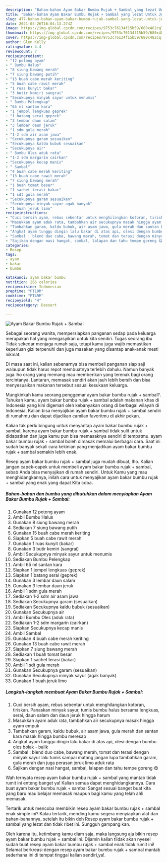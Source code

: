 ```yaml
---
description: "Bahan-bahan Ayam Bakar Bumbu Rujak + Sambal yang lezat Untuk Jualan"
title: "Bahan-bahan Ayam Bakar Bumbu Rujak + Sambal yang lezat Untuk Jualan"
slug: 477-bahan-bahan-ayam-bakar-bumbu-rujak-sambal-yang-lezat-untuk-jualan
date: 2021-05-26T16:04:13.274Z
image: https://img-global.cpcdn.com/recipes/9753c76134f15b59/680x482cq70/ayam-bakar-bumbu-rujak-sambal-foto-resep-utama.jpg
thumbnail: https://img-global.cpcdn.com/recipes/9753c76134f15b59/680x482cq70/ayam-bakar-bumbu-rujak-sambal-foto-resep-utama.jpg
cover: https://img-global.cpcdn.com/recipes/9753c76134f15b59/680x482cq70/ayam-bakar-bumbu-rujak-sambal-foto-resep-utama.jpg
author: Glen Kelly
ratingvalue: 4.4
reviewcount: 7
recipeingredient:
- "12 potong ayam"
- " Bumbu Halus"
- "8 siung bawang merah"
- "7 siung bawang putih"
- "15 buah cabe merah keriting"
- "5 buah cabe rawit merah"
- "1 ruas kunyit bakar"
- "3 butir kemiri sangrai"
- "Secukupnya minyak sayur untuk menumis"
- " Bumbu Pelengkap"
- "65 ml santan kara"
- "1 jempol lengkuas geprek"
- "1 batang serai geprek"
- "3 lembar daun salam"
- "3 lembar daun jeruk"
- "1 sdm gula merah"
- "1-2 sdm air asam jawa"
- "Secukupnya garam sesuaikan"
- "Secukupnya kaldu bubuk sesuaikan"
- "Secukupnya air"
- " Bumbu Oles aduk rata"
- "1-2 sdm margarin cairkan"
- "Secukupnya kecap manis"
- " Sambal"
- "4 buah cabe merah keriting"
- "13 buah cabe rawit merah"
- "7 siung bawang merah"
- "1 buah tomat besar"
- "1 sachet terasi bakar"
- "1 sdt gula merah"
- "Secukupnya garam sesuaikan"
- "Secukupnya minyak sayur agak banyak"
- "1 buah jeruk limo"
recipeinstructions:
- "Cuci bersih ayam, rebus sebentar untuk menghilangkan kotoran, tiriskan. Panaskan minyak sayur, tumis bumbu halus bersama lengkuas, serai, daun salam dan daun jeruk hingga harum"
- "Masukkan ayam aduk rata, tambahkan air secukupnya masak hingga ayam empuk"
- "Tambahkan garam, kaldu bubuk, air asam jawa, gula merah dan santan kara masak hingga bumbu meresap"
- "Angkat ayam tunggu dingin lalu bakar di atas api, olesi dengan bumbu oles bolak - balik"
- "Sambal : blend duo cabe, bawang merah, tomat dan terasi dengan minyak sayur lalu tumis sampai matang jangan lupa tambahkan garam, gula merah dan juga perasan jeruk limo aduk rata"
- "Sajikan dengan nasi hangat, sambal, lalapan dan tahu tempe goreng 😋"
categories:
- Resep
tags:
- ayam
- bakar
- bumbu

katakunci: ayam bakar bumbu 
nutrition: 266 calories
recipecuisine: Indonesian
preptime: "PT19M"
cooktime: "PT49M"
recipeyield: "4"
recipecategory: Dessert

---
```



![Ayam Bakar Bumbu Rujak + Sambal](https://img-global.cpcdn.com/recipes/9753c76134f15b59/680x482cq70/ayam-bakar-bumbu-rujak-sambal-foto-resep-utama.jpg)

Sebagai seorang wanita, mempersiapkan panganan sedap pada keluarga merupakan hal yang mengasyikan untuk kita sendiri. Tugas seorang ibu Tidak sekedar menjaga rumah saja, tetapi kamu juga wajib memastikan keperluan gizi terpenuhi dan juga masakan yang disantap anak-anak mesti nikmat.

Di masa  saat ini, kalian sebenarnya bisa membeli panganan siap saji walaupun tidak harus repot membuatnya terlebih dahulu. Namun banyak juga lho orang yang memang mau memberikan yang terenak bagi orang tercintanya. Lantaran, memasak sendiri akan jauh lebih bersih dan bisa menyesuaikan makanan tersebut sesuai kesukaan keluarga. 



Mungkinkah kamu seorang penggemar ayam bakar bumbu rujak + sambal?. Tahukah kamu, ayam bakar bumbu rujak + sambal adalah makanan khas di Indonesia yang kini digemari oleh kebanyakan orang di berbagai wilayah di Indonesia. Kalian bisa menyajikan ayam bakar bumbu rujak + sambal sendiri di rumahmu dan dapat dijadikan camilan favoritmu di akhir pekan.

Kalian tak perlu bingung untuk menyantap ayam bakar bumbu rujak + sambal, karena ayam bakar bumbu rujak + sambal tidak sulit untuk didapatkan dan juga kamu pun bisa memasaknya sendiri di tempatmu. ayam bakar bumbu rujak + sambal boleh dimasak memalui berbagai cara. Saat ini sudah banyak sekali cara kekinian yang menjadikan ayam bakar bumbu rujak + sambal semakin lebih enak.

Resep ayam bakar bumbu rujak + sambal juga mudah dibuat, lho. Kalian jangan capek-capek untuk membeli ayam bakar bumbu rujak + sambal, sebab Anda bisa menyajikan di rumah sendiri. Untuk Kamu yang mau menghidangkannya, inilah cara untuk menyajikan ayam bakar bumbu rujak + sambal yang enak yang dapat Kita coba.

<!--inarticleads1-->

##### Bahan-bahan dan bumbu yang dibutuhkan dalam menyiapkan Ayam Bakar Bumbu Rujak + Sambal:

1. Gunakan 12 potong ayam
1. Ambil  Bumbu Halus
1. Gunakan 8 siung bawang merah
1. Sediakan 7 siung bawang putih
1. Gunakan 15 buah cabe merah keriting
1. Siapkan 5 buah cabe rawit merah
1. Gunakan 1 ruas kunyit (bakar)
1. Gunakan 3 butir kemiri (sangrai)
1. Ambil Secukupnya minyak sayur untuk menumis
1. Sediakan  Bumbu Pelengkap
1. Ambil 65 ml santan kara
1. Siapkan 1 jempol lengkuas (geprek)
1. Siapkan 1 batang serai (geprek)
1. Gunakan 3 lembar daun salam
1. Gunakan 3 lembar daun jeruk
1. Ambil 1 sdm gula merah
1. Sediakan 1-2 sdm air asam jawa
1. Sediakan Secukupnya garam (sesuaikan)
1. Sediakan Secukupnya kaldu bubuk (sesuaikan)
1. Gunakan Secukupnya air
1. Ambil  Bumbu Oles (aduk rata)
1. Sediakan 1-2 sdm margarin (cairkan)
1. Siapkan Secukupnya kecap manis
1. Ambil  Sambal
1. Gunakan 4 buah cabe merah keriting
1. Gunakan 13 buah cabe rawit merah
1. Siapkan 7 siung bawang merah
1. Sediakan 1 buah tomat besar
1. Siapkan 1 sachet terasi (bakar)
1. Ambil 1 sdt gula merah
1. Gunakan Secukupnya garam (sesuaikan)
1. Gunakan Secukupnya minyak sayur (agak banyak)
1. Gunakan 1 buah jeruk limo




<!--inarticleads2-->

##### Langkah-langkah membuat Ayam Bakar Bumbu Rujak + Sambal:

1. Cuci bersih ayam, rebus sebentar untuk menghilangkan kotoran, tiriskan. Panaskan minyak sayur, tumis bumbu halus bersama lengkuas, serai, daun salam dan daun jeruk hingga harum
1. Masukkan ayam aduk rata, tambahkan air secukupnya masak hingga ayam empuk
1. Tambahkan garam, kaldu bubuk, air asam jawa, gula merah dan santan kara masak hingga bumbu meresap
1. Angkat ayam tunggu dingin lalu bakar di atas api, olesi dengan bumbu oles bolak - balik
1. Sambal : blend duo cabe, bawang merah, tomat dan terasi dengan minyak sayur lalu tumis sampai matang jangan lupa tambahkan garam, gula merah dan juga perasan jeruk limo aduk rata
1. Sajikan dengan nasi hangat, sambal, lalapan dan tahu tempe goreng 😋




Wah ternyata resep ayam bakar bumbu rujak + sambal yang mantab tidak rumit ini enteng banget ya! Kalian semua dapat menghidangkannya. Cara buat ayam bakar bumbu rujak + sambal Sangat sesuai banget buat kita yang baru mau belajar memasak maupun bagi kamu yang telah ahli memasak.

Tertarik untuk mencoba membikin resep ayam bakar bumbu rujak + sambal enak simple ini? Kalau tertarik, mending kamu segera menyiapkan alat dan bahan-bahannya, setelah itu bikin deh Resep ayam bakar bumbu rujak + sambal yang lezat dan tidak ribet ini. Sungguh gampang kan. 

Oleh karena itu, ketimbang kamu diam saja, maka langsung aja bikin resep ayam bakar bumbu rujak + sambal ini. Dijamin kalian tiidak akan nyesel sudah buat resep ayam bakar bumbu rujak + sambal enak tidak rumit ini! Selamat berkreasi dengan resep ayam bakar bumbu rujak + sambal mantab sederhana ini di tempat tinggal kalian sendiri,ya!.

